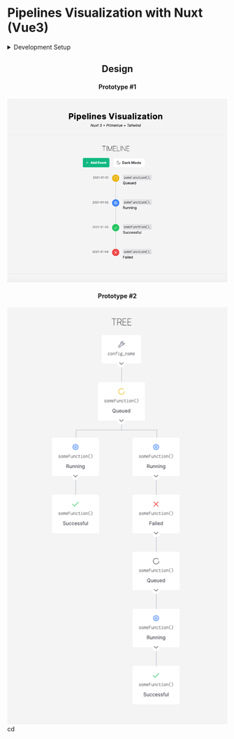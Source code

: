 # Pipelines Visualization with Nuxt (Vue3)
<details>
<summary>Development Setup</summary>
Make sure to install the dependencies:

```bash
# bun
bun install
```

### Development Server

Start the development server on `http://localhost:3000`:

```bash
# bun
bun run dev
```

### Production

Build the application for production:

```bash
# bun
bun run build
```

Locally preview production build:

```bash
# bun
bun run preview
```

Check out the [deployment documentation](https://nuxt.com/docs/getting-started/deployment) for more information.

</details>

<div align="center">
<h2>Design</h2>
<h4>Prototype #1</h4>
<img src="./git-assets/pipelines-viz-vue-page.png" alt="Pipelines Visualization with Nuxt 3">
<h4>Prototype #2</h4>
<img src="./git-assets/pipeline-viz-vue-tree.png" alt="Pipelines Visualization with Nuxt 3 (Tree)">
</div>
cd 
